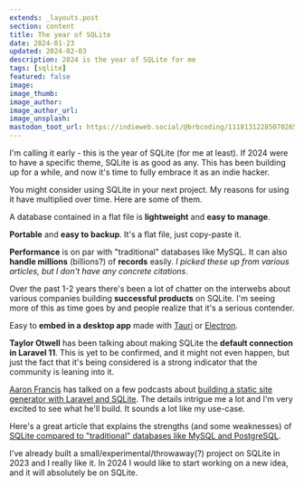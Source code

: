 ```yaml
---
extends: _layouts.post
section: content
title: The year of SQLite
date: 2024-01-23
updated: 2024-02-03
description: 2024 is the year of SQLite for me
tags: [sqlite]
featured: false
image: 
image_thumb: 
image_author:
image_author_url:
image_unsplash:
mastodon_toot_url: https://indieweb.social/@brbcoding/111813122850702657
---
```


I'm calling it early - this is the year of SQLite (for me at least). If 2024 were to have a specific theme, SQLite is as good as any. This has been building up for a while, and now it's time to fully embrace it as an indie hacker.

You might consider using SQLite in your next project. My reasons for using it have multiplied over time. Here are some of them.

A database contained in a flat file is **lightweight** and **easy to manage**.

**Portable** and **easy to backup**. It's a flat file, just copy-paste it.

**Performance** is on par with "traditional" databases like MySQL. It can also **handle millions** (billions?) of **records** easily. *I picked these up from various articles, but I don't have any concrete citations*.

Over the past 1-2 years there's been a lot of chatter on the interwebs about various companies building **successful products** on SQLite. I'm seeing more of this as time goes by and people realize that it's a serious contender.

Easy to **embed in a desktop app** made with [Tauri](/categories/Tauri) or [Electron](/categories/Electron).

**Taylor Otwell** has been talking about making SQLite the **default connection in Laravel 11**. This is yet to be confirmed, and it might not even happen, but just the fact that it's being considered is a strong indicator that the community is leaning into it.

[Aaron Francis](https://aaronfrancis.com/) has talked on a few podcasts about [building a static site generator with Laravel and SQLite](https://overengineered.fm/episodes/static-site-generators-personal-websites-w-aaron-francis). The details intrigue me a lot and I'm very excited to see what he'll build. It sounds a lot like my use-case.

Here's a great article that explains the strengths (and some weaknesses) of [SQLite compared to "traditional" databases like MySQL and PostgreSQL](https://onfold.sh/blog/is-it-time-to-ditch-mysql-and-postgresql-for-sqlite).

I've already built a small/experimental/throwaway(?) project on SQLite in 2023 and I really like it. In 2024 I would like to start working on a new idea, and it will absolutely be on SQLite.